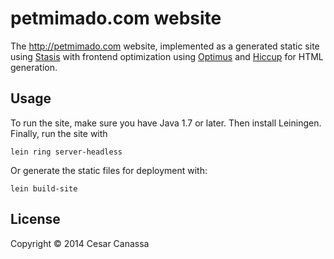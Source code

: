 # petmimado.com website

The http://petmimado.com website, implemented as a generated static site using
[Stasis](https://github.com/magnars/stasis/) with frontend optimization using
[Optimus](https://github.com/magnars/optimus) and [Hiccup](https://github.com/weavejester/hiccup)
for HTML generation.


## Usage

To run the site, make sure you have Java 1.7 or later. Then install Leiningen. Finally, run the site with


```
lein ring server-headless
```

Or generate the static files for deployment with:


```
lein build-site
```


## License

Copyright © 2014 Cesar Canassa
